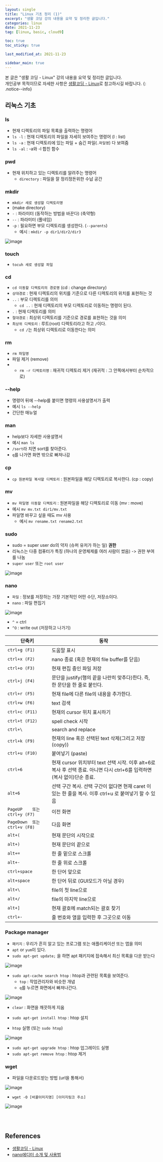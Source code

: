 ```yaml
---
layout: single
title: "Linux 기초 정리 (1)"
excerpt: "생활 코딩 강의 내용을 요약 및 정리한 글입니다."
categories: linux 
date: 2021-11-23
tag: [linux, basic, cloud9]

toc: true
toc_sticky: true

last_modified_at: 2021-11-23

sidebar_main: true
---
```


본 글은 "생활 코딩 - Linux" 강의 내용을 요약 및 정리한 글입니다. <br> 개인공부 목적이므로 자세한 사항은 [생활코딩 - Linux](https://www.inflearn.com/course/%EC%83%9D%ED%99%9C%EC%BD%94%EB%94%A9-%EB%A6%AC%EB%88%85%EC%8A%A4-%EA%B0%95%EC%A2%8C#curriculum)로 참고하시길 바랍니다.
{: .notice--info}

## 리눅스 기초 

### ls

- 현재 디렉토리의 파일 목록을 출력하는 명령어
- `ls -l` : 현재 디렉토리의 파일을 자세히 보여주는 명령어 (l : list)
- `ls -a` : 현재 디렉토리에 있는 파일 + 숨긴 파일(`.파일명`) 다 보여줌
- `ls -al` : -a와 -l 합친 함수

### pwd 

- 현재 위치하고 있는 디렉토리를 알려주는 명령어
  - `directory` : 파일을 잘 정리정돈위한 수납 공간

### mkdir

- `mkdir 새로 생성할 디렉토리명`
- (make directory)
- `-` : 파라미터 (동작하는 방법을 바꾼다) (축약형)
- `--` : 파라미터 (풀네임)
- `-p` : 필요하면 부모 디렉토리를 생성한다. (`--parents`)
  - 예시 : `mkdir -p dir1/dir2/dir3`

![image](https://user-images.githubusercontent.com/78655692/142976212-add56922-2b1d-44e5-aff8-9f9d8d9eccb1.png)

### touch

- `tocuh 새로 생성할 파일`

### cd

- `cd 이동할 디렉토리의 경로명` (cd : change directory)
- `상대경로` : 현재 디렉토리의 위치를 기준으로 다른 디렉토리의 위치를 표현하는 것
- `..` : 부모 디렉토리를 의미
  - `cd ..` : 현재 디렉토리의 부모 디렉토리로 이동하는 명령이 된다.
- `.` : 현재 디렉토리를 의미
- `절대경로` : 최상위 디렉토리를 기준으로 경로를 표현하는 것을 의미
- `최상위 디렉토리` : 루트(root) 디렉토리라고 하고 `/`이다.
  - `cd /`는 최상위 디렉토리로 이동한다는 의미

### rm

- `rm 파일명`
- 파일 제거 (remove)
- - `rm -r 디렉토리명` : 재귀적 디렉토리 제거 (재귀적 : 그 안쪽에서부터 순차적으로)

### --help

- 명령어 뒤에 --help를 붙이면 명령의 사용설명서가 출력
- 예시 `ls --help`
- 간단한 매뉴얼

### man 

- help보다 자세한 사용설명서
- 예시 `man ls`
- `/sort`라 치면 sort를 찾아준다. 
- `q`를 나가면 화면 밖으로 빠져나감

### cp 

- `cp 원본파일 복사할 디렉토리` : 원본파일을 해당 디렉토리로 복사한다. (cp : copy)

### mv

- `mv 파일명 이동할 디렉토리` : 원본파일을 해당 디렉토리로 이동 (mv : move)
- 예시 `mv mv.txt dir1/mv.txt`
- 파일명 바꾸고 싶을 때도 mv 사용
  - 예시 `mv rename.txt rename2.txt`

### sudo 

- sudo = super user do의 약자 (슈퍼 유저가 하는 일) **권한**
- 리눅스는 다중 컴퓨터가 특징 (하나의 운영체제를 여러 사람이 썼음) -> 권한 부여를 나눔
- `super user` 또는 `root user`

![image](https://user-images.githubusercontent.com/78655692/142977414-1280c4e0-91b3-46f2-b80d-0d306f7b416b.png)

### nano 

- `파일` : 정보를 저장하는 가장 기본적인 어떤 수단, 저장소이다.
- `nano` : 파일 편집기

![image](https://user-images.githubusercontent.com/78655692/142979879-ec660bd2-061a-402c-9c6f-9d0f6eae08d7.png)

- `^` = ctrl
- `^O` : write out (저장하고 나가기)

|단축키|동작|
|---|---|
|`ctrl+g (F1)`|	도움말 표시	|
|`ctrl+x (F2)`|	nano 종료 (혹은 현재의 file buffer를 닫음)	|
|`ctrl+o (F3)`|	현재 편집 중인 파일 저장	|
|`ctrl+j (F4)`|	문단을 justify(행의 끝을 나란히 맞추다)한다. 즉, 한 문단을 한 줄로 붙인다.	|
|`ctrl+r (F5)`|	현재 file에 다른 file의 내용을 추가한다.	|
|`ctrl+w (F6)`|	text 검색	|
|`ctrl+c (F11)`|	현재의 cursor 위치 표시하기	|
|`ctrl+t (F12)`|	spell check 시작|	
|`ctrl+\`|search and replace	|
|`ctrl+k (F9)`|	현재의 line 혹은 선택된 text 삭제(그리고 저장(copy))	|
|`ctrl+u (F10)`|	붙여넣기 (paste)	|
|`ctrl+6`|현재 cursor 위치부터 text 선택 시작. 이후 alt+6로 복사 후 선택 종료. 아니면 다시 ctrl+6를 입력하면 (복사 없이)단순 종료.	|
|`alt+6	`|선택 구간 복사. 선택 구간이 없다면 현재 caret 이 있는 한 줄을 복사. 이후 ctrl+u 로 붙여넣기 할 수 있음	|
|`PageUP	또는 ctrl+y (F7) `|이전 화면	|
|`PageDown	또는 ctrl+v (F8)`| 다음 화면	|
|`alt+(	`|현재 문단의 시작으로|	
|`alt+)	`|현재 문단의 끝으로	|
|`alt+=	`|한 줄 밑으로 스크롤|	
|`alt+-	`|한 줄 위로 스크롤	|
|`ctrl+space`|한 단어 앞으로	|
|`alt+space`|한 단어 뒤로 (GUI모드가 아닐 경우)	|
|`alt+\	`|file의 첫 line으로	|
|`alt+/	`|file의 마지막 line으로	|
|`alt+]	`|현재 괄호에 match되는 괄호 찾기	|
|`ctrl+-`|줄 번호와 열을 입력한 후 그곳으로 이동|

### Package manager

- `패키지` : 우리가 흔히 알고 있는 프로그램 또는 애플리케이션 또는 앱을 의미
- `apt` or `yum`이 있다.
- `sudo apt-get update;` 을 하면 apt 패키지에 접속해서 최신 목록을 다운 받는다

![image](https://user-images.githubusercontent.com/78655692/142982186-84ae9dcf-91d4-4bf8-8460-c803c187749d.png)

- `sudo apt-cache search htop` : htop과 관련된 목록을 보여준다. 
  - `top` : 작업관리자와 비슷한 개념 
  - `q`를 누르면 화면에서 빠져나간다.

![image](https://user-images.githubusercontent.com/78655692/142982254-5a26a1cf-cb9f-4012-a30f-1cafe512bd70.png)

- `clear` : 화면을 깨끗하게 지움
- `sudo apt-get install htop` : htop 설치

- `htop` 실행 (또는 `sudo htop`)

![image](https://user-images.githubusercontent.com/78655692/142982513-8dd236d0-6729-47cb-b928-34d910d649e4.png)

- `sudo apt-get upgrade htop` : htop 업그레이드 실행
- `sudo apt-get remove htop` : htop 제거

### wget 

- 파일을 다운로드받는 방법 (url을 통해서)

![image](https://user-images.githubusercontent.com/78655692/142983238-ee773aef-9c7b-41e8-b8dc-c3008849d917.png)

- `wget -O [바꿀이미지명] [이미지링크 주소]` 

![image](https://user-images.githubusercontent.com/78655692/142983505-5ae35d6a-1df0-44ce-a29e-08fcb59aa189.png)

<br>
<br>

## References 

- [생활코딩 - Linux](https://www.inflearn.com/course/%EC%83%9D%ED%99%9C%EC%BD%94%EB%94%A9-%EB%A6%AC%EB%88%85%EC%8A%A4-%EA%B0%95%EC%A2%8C#curriculum)
- [nano에디터 소개 및 사용법](https://junistory.blogspot.com/2017/08/nano.html)
